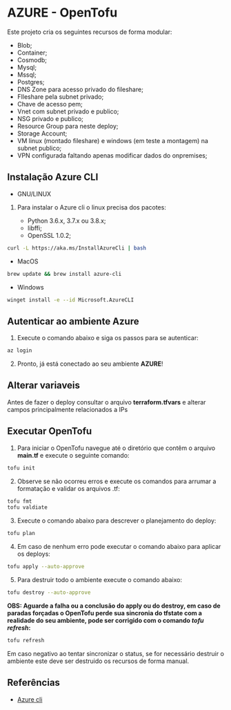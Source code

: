 # AZURE - OpenTofu

Este projeto cria os seguintes recursos de forma modular:
+ Blob;
+ Container;
+ Cosmodb;
+ Mysql;
+ Mssql;
+ Postgres;
+ DNS Zone para acesso privado do fileshare;
+ FIleshare pela subnet privado;
+ Chave de acesso pem;
+ Vnet com subnet privado e publico;
+ NSG privado e publico;
+ Resource Group para neste deploy;
+ Storage Account;
+ VM linux (montado fileshare) e windows (em teste a montagem) na subnet publico;
+ VPN configurada faltando apenas modificar dados do onpremises;

## Instalação Azure CLI

+ GNU/LINUX

1. Para instalar o Azure cli o linux precisa dos pacotes:

   + Python 3.6.x, 3.7.x ou 3.8.x;
   + libffi;
   + OpenSSL 1.0.2;

```bash
curl -L https://aka.ms/InstallAzureCli | bash
```

+ MacOS

```bash
brew update && brew install azure-cli
```

+ Windows

```bash
winget install -e --id Microsoft.AzureCLI
```
## Autenticar ao ambiente Azure

1. Execute o comando abaixo e siga os passos para se autenticar:

```bash
az login
``` 

2. Pronto, já está conectado ao seu ambiente **AZURE**!

## Alterar variaveis

Antes de fazer o deploy consultar o arquivo **terraform.tfvars** e alterar campos principalmente relacionados a IPs

## Executar OpenTofu

1. Para iniciar o OpenTofu navegue até o diretório que contêm o arquivo **main.tf** e execute o seguinte comando:

```bash
tofu init
```

2. Observe se não ocorreu erros e execute os comandos para arrumar a formatação e validar os arquivos .tf:

```bash
tofu fmt
tofu valdiate
```

3. Execute o comando abaixo para descrever o planejamento do deploy:

```bash
tofu plan
```

4. Em caso de nenhum erro pode executar o comando abaixo para aplicar os deploys:

```bash
tofu apply --auto-approve
```

5. Para destruir todo o ambiente execute o comando abaixo:

```bash
tofu destroy --auto-approve
```

**OBS: Aguarde a falha ou a conclusão do apply ou do destroy, em caso de paradas forçadas o OpenTofu perde sua sincronia do tfstate com a realidade do seu ambiente, pode ser corrigido com o comando _tofu refresh_:**

```bash
tofu refresh
```

Em caso negativo ao tentar sincronizar o status, se for necessário destruir o ambiente este deve ser destruido os recursos de forma manual.

## Referências

+ [Azure cli](https://learn.microsoft.com/en-us/cli/azure/install-azure-cli-linux?pivots=script)
